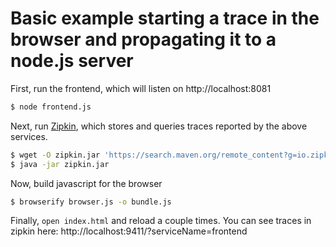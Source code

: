 # Basic example starting a trace in the browser and propagating it to a node.js server

First, run the frontend, which will listen on http://localhost:8081

```bash
$ node frontend.js
```

Next, run [Zipkin](http://zipkin.io/), which stores and queries traces reported by the above services.

```bash
$ wget -O zipkin.jar 'https://search.maven.org/remote_content?g=io.zipkin.java&a=zipkin-server&v=LATEST&c=exec'
$ java -jar zipkin.jar
```

Now, build javascript for the browser

```bash
$ browserify browser.js -o bundle.js
```

Finally, `open index.html` and reload a couple times. You can see traces in zipkin here: http://localhost:9411/?serviceName=frontend
